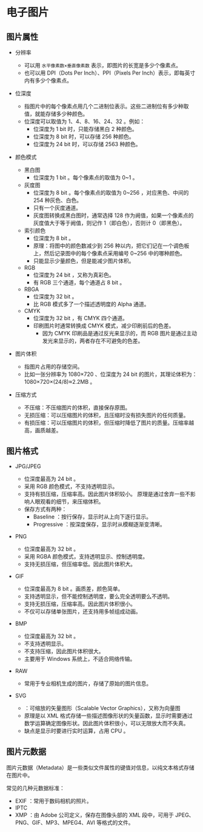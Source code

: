 # 电子图片

## 图片属性

- 分辨率
  - 可以用 ` 水平像素数×垂直像素数 ` 表示，即图片的长宽是多少个像素点。
  - 也可以用 DPI（Dots Per Inch）、PPI（Pixels Per Inch）表示，即每英寸内有多少个像素点。

- 位深度
  - 指图片中的每个像素点用几个二进制位表示。这些二进制位有多少种取值，就能存储多少种颜色。
  - 位深度可以取值为 1、4、8、16、24、32 。例如：
    - 位深度为 1 bit 时，只能存储黑白 2 种颜色。
    - 位深度为 8 bit 时，可以存储 256 种颜色。
    - 位深度为 24 bit 时，可以存储 2563 种颜色。

- 颜色模式
  - 黑白图
    - 位深度为 1 bit 。每个像素点的取值为 0~1 。
  - 灰度图
    - 位深度为 8 bit 。每个像素点的取值为 0~256 ，对应黑色、中间的 254 种灰色、白色。
    - 只有一个灰度通道。
    - 灰度图转换成黑白图时，通常选择 128 作为阙值，如果一个像素点的灰度值大于等于阙值，则记作 1（即白色），否则计 0（即黑色）。
  - 索引颜色
    - 位深度为 8 bit 。
    - 原理：将图中的颜色数减少到 256 种以内，把它们记在一个调色板上，然后记录图中的每个像素点采用编号 0~256 中的哪种颜色。
    - 只能显示少量颜色，但是能减少图片体积。
  - RGB
    - 位深度为 24 bit ，又称为真彩色。
    - 有 RGB 三个通道，每个通道占 8 bit 。
  - RBGA
    - 位深度为 32 bit 。
    - 比 RGB 模式多了一个描述透明度的 Alpha 通道。
  - CMYK
    - 位深度为 32 bit ，有 CMYK 四个通道。
    - 印刷图片时通常转换成 CMYK 模式，减少印刷前后的色差。
      - 因为 CMYK 印刷品是通过反光来显示的，而 RGB 图片是通过主动发光来显示的，两者存在不可避免的色差。

- 图片体积
  - 指图片占用的存储空间。
  - 比如一张分辨率为 1080×720 、位深度为 24 bit 的图片，其理论体积为：1080×720×(24/8)≈2.2MB 。

- 压缩方式
  - 不压缩：不压缩图片的体积，直接保存原图。
  - 无损压缩：可以压缩图片的体积，且压缩时没有损失图片的任何质量。
  - 有损压缩：可以压缩图片的体积，但压缩时降低了图片的质量。压缩率越高，画质越差。

## 图片格式

- JPG/JPEG
  - 位深度最高为 24 bit 。
  - 采用 RGB 颜色模式，不支持透明显示。
  - 支持有损压缩，压缩率高。因此图片体积较小。
    原理是通过舍弃一些不影响人眼观看的细节，来压缩体积。
  - 保存方式有两种：
    - Baseline    ：按行保存，显示时从上向下逐行显示。
    - Progressive ：按深度保存，显示时从模糊逐渐变清晰。

- PNG
  - 位深度最高为 32 bit 。
  - 采用 RGBA 颜色模式，支持透明显示、控制透明度。
  - 支持无损压缩，但压缩率低。因此图片体积大。

- GIF
  - 位深度最高为 8 bit 。画质差，颜色简单。
  - 支持透明显示，但不能控制透明度，要么完全透明要么不透明。
  - 支持无损压缩，压缩率高。因此图片体积很小。
  - 不仅可以存储单张图片，还支持用多帧组成动画。

- BMP
  - 位深度最高为 32 bit 。
  - 不支持透明显示。
  - 不支持压缩，因此图片体积很大。
  - 主要用于 Windows 系统上，不适合网络传输。

- RAW 
  - 常用于专业相机生成的图片，存储了原始的图片信息。

- SVG
  - ：可缩放的矢量图形（Scalable Vector Graphics），又称为向量图
  - 原理是以 XML 格式存储一些描述图像形状的矢量函数，显示时需要通过数学运算确定图像形状。因此图片体积很小，可以无限放大而不失真。
  - 缺点是显示时要进行实时运算，占用 CPU 。

## 图片元数据

图片元数据（Metadata）是一些类似文件属性的键值对信息，以纯文本格式存储在图片中。

常见的几种元数据标准：
- EXIF ：常用于数码相机的照片。
- IPTC
- XMP ：由 Adobe 公司定义，保存在图像头部的 XML 段中，可用于 JPEG、PNG、GIF、MP3、MPEG4、AVI 等格式的文件。
